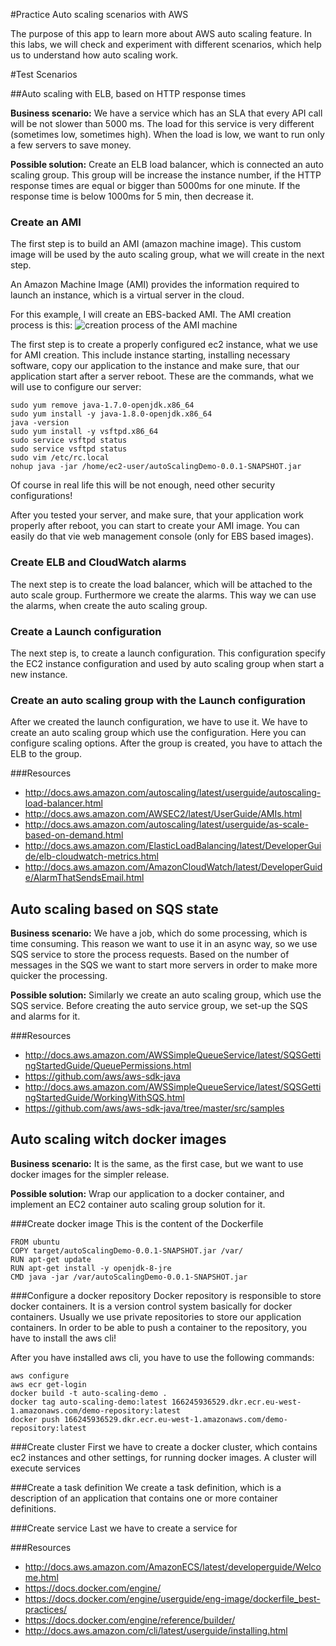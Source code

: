 #Practice Auto scaling scenarios with AWS

The purpose of this app to learn more about AWS auto scaling feature. In this labs, we will check and experiment with different scenarios, which help us to understand how auto scaling work.

#Test Scenarios

##Auto scaling with ELB, based on HTTP response times

**Business scenario:** We have a service which has an SLA that every API call will be not slower than 5000 ms. The load for this service is very different (sometimes low, sometimes high). When the load is low, we want to run only a few servers to save money. 

**Possible solution:** Create an ELB load balancer, which is connected an auto scaling group. This group will be increase the instance number, if the HTTP response times are equal or bigger than 5000ms for one minute. If the response time is below 1000ms for 5 min, then decrease it.

### Create an AMI
The first step is to build an AMI (amazon machine image). This custom image will be used by the auto scaling group, what we will create in the next step.

An Amazon Machine Image (AMI) provides the information required to launch an instance, which is a virtual server in the cloud.

For this example, I will create an EBS-backed AMI. The AMI creation process is this:
![creation process of the AMI machine](http://docs.aws.amazon.com/AWSEC2/latest/UserGuide/images/running-instance.png)

The first step is to create a properly configured ec2 instance, what we use for AMI creation. This include instance starting,
installing necessary software, copy our application to the instance and make sure, that our application start after a server reboot.
These are the commands, what we will use to configure our server:
```
sudo yum remove java-1.7.0-openjdk.x86_64
sudo yum install -y java-1.8.0-openjdk.x86_64
java -version 
sudo yum install -y vsftpd.x86_64
sudo service vsftpd status
sudo service vsftpd status
sudo vim /etc/rc.local
nohup java -jar /home/ec2-user/autoScalingDemo-0.0.1-SNAPSHOT.jar
```
Of course in real life this will be not enough, need other security configurations!

After you tested your server, and make sure, that your application work properly after reboot, you can start to create your AMI image.
You can easily do that vie web management console (only for EBS based images).

### Create ELB and CloudWatch alarms
The next step is to create the load balancer, which will be attached to the auto scale group. Furthermore we create the alarms. This way we can use the alarms, when create the auto scaling group.

### Create a Launch configuration
The next step is, to create a launch configuration. This configuration specify the EC2 instance configuration and used by auto scaling group when start a new instance.

### Create an auto scaling group with the Launch configuration
After we created the launch configuration, we have to use it. We have to create an auto scaling group which use the configuration. Here you can configure scaling options. After the group is created, you have to attach the ELB to the group.


###Resources
* http://docs.aws.amazon.com/autoscaling/latest/userguide/autoscaling-load-balancer.html
* http://docs.aws.amazon.com/AWSEC2/latest/UserGuide/AMIs.html
* http://docs.aws.amazon.com/autoscaling/latest/userguide/as-scale-based-on-demand.html
* http://docs.aws.amazon.com/ElasticLoadBalancing/latest/DeveloperGuide/elb-cloudwatch-metrics.html
* http://docs.aws.amazon.com/AmazonCloudWatch/latest/DeveloperGuide/AlarmThatSendsEmail.html

## Auto scaling based on SQS state

**Business scenario:** We have a job, which do some processing, which is time consuming. This reason we want to use it in an async way, so we use SQS service to store the process requests. Based on the number of messages in the SQS we want to start more servers in order to make more quicker the processing. 

**Possible solution:** Similarly we create an auto scaling group, which use the SQS service. Before creating the auto service group, we set-up the SQS and alarms for it.


###Resources
* http://docs.aws.amazon.com/AWSSimpleQueueService/latest/SQSGettingStartedGuide/QueuePermissions.html
* https://github.com/aws/aws-sdk-java
* http://docs.aws.amazon.com/AWSSimpleQueueService/latest/SQSGettingStartedGuide/WorkingWithSQS.html
* https://github.com/aws/aws-sdk-java/tree/master/src/samples

## Auto scaling witch docker images

**Business scenario:** It is the same, as the first case, but we want to use docker images for the simpler release. 

**Possible solution:** Wrap our application to a docker container, and implement an EC2 container auto scaling group solution for it.

###Create docker image
This is the content of the Dockerfile
```
FROM ubuntu
COPY target/autoScalingDemo-0.0.1-SNAPSHOT.jar /var/
RUN apt-get update
RUN apt-get install -y openjdk-8-jre 
CMD java -jar /var/autoScalingDemo-0.0.1-SNAPSHOT.jar
```

###Configure a docker repository
Docker repository is responsible to store docker containers. It is a version control system basically for docker containers. Usually we use private repositories to store our application containers.
In order to be able to push a container to the repository, you have to install the aws cli!

After you have installed aws cli, you have to use the following commands:
```
aws configure
aws ecr get-login
docker build -t auto-scaling-demo .
docker tag auto-scaling-demo:latest 166245936529.dkr.ecr.eu-west-1.amazonaws.com/demo-repository:latest
docker push 166245936529.dkr.ecr.eu-west-1.amazonaws.com/demo-repository:latest
```

###Create cluster
First we have to create a docker cluster, which contains ec2 instances and other settings, for running docker images. A cluster will execute services

###Create a task definition
We create a task definition, which is a description of an application that contains one or more container definitions. 

###Create service
Last we have to create a service for 

###Resources
* http://docs.aws.amazon.com/AmazonECS/latest/developerguide/Welcome.html
* https://docs.docker.com/engine/
* https://docs.docker.com/engine/userguide/eng-image/dockerfile_best-practices/
* https://docs.docker.com/engine/reference/builder/
* http://docs.aws.amazon.com/cli/latest/userguide/installing.html





